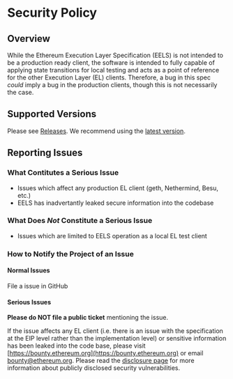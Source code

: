 # Security Policy

## Overview

While the Ethereum Execution Layer Specification (EELS) is not intended to be a
production ready client, the software is intended to fully capable of applying
state transitions for local testing and acts as a point of reference for the
other Execution Layer (EL) clients. Therefore, a bug in this spec _could_ imply
a bug in the production clients, though this is not necessarily the case.

## Supported Versions

Please see [Releases](https://github.com/ethereum/execution-specs/releases). We
recommend using the [latest version](https://github.com/ethereum/execution-specs/releases/latest).

## Reporting Issues

### What Contitutes a Serious Issue

- Issues which affect any production EL client (geth, Nethermind, Besu, etc.)
- EELS has inadvertantly leaked secure information into the codebase

### What Does _Not_ Constitute a Serious Issue

- Issues which are limited to EELS operation as a local EL test client

### How to Notify the Project of an Issue

#### Normal Issues

File a issue in GitHub

#### Serious Issues

**Please do NOT file a public ticket** mentioning the issue.

If the issue affects any EL client (i.e. there is an issue with the
specification at the EIP level rather than the implementation level) or
sensitive information has been leaked into the code base, please visit
[https://bounty.ethereum.org](https://bounty.ethereum.org) or email
bounty@ethereum.org. Please read the [disclosure
page](https://github.com/ethereum/go-ethereum/security/advisories?state=published)
for more information about publicly disclosed security vulnerabilities.
